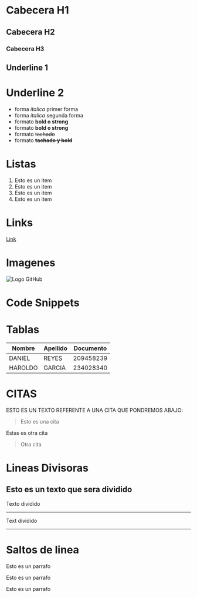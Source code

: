 # Cabecera H1
## Cabecera H2
### Cabecera H3

Underline 1
-------------

Underline 2
================

- forma *italica* primer forma
- forma _italica_ segunda forma
- formato **bold o strong**
- formato __bold o strong__
- formato ~~tachado~~ 
- formato **~~tachado y bold~~**

# Listas
1. Esto es un item
2. Esto es un item
3. Esto es un item
4. Esto es un item

# Links
<a href="http://www.google.com">Link</a>

# Imagenes
![Logo GitHub](https://github.githubassets.com/assets/GitHub-Mark-ea2971cee799.png)

# Code Snippets

# Tablas

| Nombre | Apellido | Documento |
| ------ | -------- | --------- |
| DANIEL | REYES    | 209458239 |
| HAROLDO| GARCIA   | 234028340 |

# CITAS
ESTO ES UN TEXTO REFERENTE A UNA CITA QUE PONDREMOS ABAJO: 
> Esto es una cita

Estas es otra cita
> Otra cita

# Lineas Divisoras
Esto es un texto que sera dividido
---
Texto dividido
***
Text dividido
___

# Saltos de linea
Esto es un parrafo

Esto es un parrafo

Esto es un parrafo